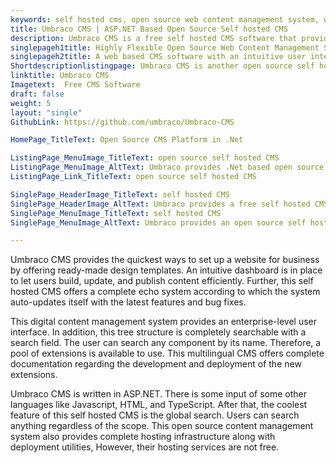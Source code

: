 ```yaml
---
keywords: self hosted cms, open source web content management system, web based cms, multilingual cms, open source content management system,
title: Umbraco CMS | ASP.NET Based Open Source Self hosted CMS
description: Umbraco CMS is a free self hosted CMS software that provides pre-made sets of HTML web pages, several document types, global search, and data validations.
singlepageh1title: Highly Flexible Open Source Web Content Management System
singlepageh2title: A web based CMS software with an intuitive user interface and many features such as Multilingual support, activity log views, global search, and post scheduling.
Shortdescriptionlistingpage: Umbraco CMS is another open source self hosted CMS alternative that is written in ASP.Net. It offers an enterprise level user interface and many features such as smart search, support for media files and many more.
linktitle: Umbraco CMS 
Imagetext:  Free CMS Software 
draft: false
weight: 5
layout: "single"
GithubLink: https://github.com/umbraco/Umbraco-CMS

HomePage_TitleText: Open Source CMS Platform in .Net

ListingPage_MenuImage_TitleText: open source self hosted CMS
ListingPage_MenuImage_AltText: Umbraco provides .Net based open source self hosted CMS
ListingPage_Link_TitleText: open source self hosted CMS

SinglePage_HeaderImage_TitleText: self hosted CMS
SinglePage_HeaderImage_AltText: Umbraco provides a free self hosted CMS
SinglePage_MenuImage_TitleText: self hosted CMS
SinglePage_MenuImage_AltText: Umbraco provides an open source self hosted CMS

---
```


Umbraco CMS provides the quickest ways to set up a website for business by offering ready-made design templates. An intuitive dashboard is in place to let users build, update, and publish content efficiently. Further, this self hosted CMS offers a complete echo system according to which the system auto-updates itself with the latest features and bug fixes.

This digital content management system provides an enterprise-level user interface. In addition, this tree structure is completely searchable with a search field. The user can search any component by its name. Therefore, a pool of extensions is available to use. This multilingual CMS offers complete documentation regarding the development and deployment of the new extensions.  
  
Umbraco CMS is written in ASP.NET. There is some input of some other languages like Javascript, HTML, and TypeScript. After that, the coolest feature of this self hosted CMS is the global search. Users can search anything regardless of the scope. This open source content management system also provides complete hosting infrastructure along with deployment utilities, However, their hosting services are not free.
